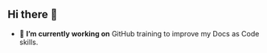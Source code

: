 ## Hi there 👋

- 🔭 **I’m currently working on** GitHub training to improve my Docs as Code skills.

